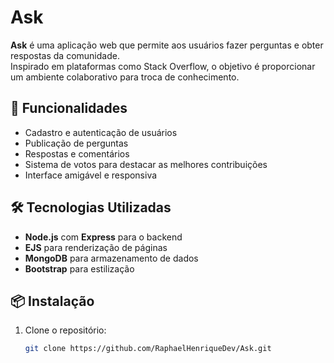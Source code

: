 # Ask

**Ask** é uma aplicação web que permite aos usuários fazer perguntas e obter respostas da comunidade.  
Inspirado em plataformas como Stack Overflow, o objetivo é proporcionar um ambiente colaborativo para troca de conhecimento.

## 🚀 Funcionalidades

- Cadastro e autenticação de usuários
- Publicação de perguntas
- Respostas e comentários
- Sistema de votos para destacar as melhores contribuições
- Interface amigável e responsiva

## 🛠️ Tecnologias Utilizadas

- **Node.js** com **Express** para o backend
- **EJS** para renderização de páginas
- **MongoDB** para armazenamento de dados
- **Bootstrap** para estilização

## 📦 Instalação

1. Clone o repositório:
   ```bash
   git clone https://github.com/RaphaelHenriqueDev/Ask.git
